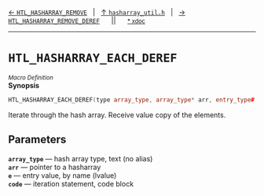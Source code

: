 [&#8592; `HTL_HASHARRAY_REMOVE`](HTL--hasharray_util.h--htl_hasharray_remove.md)&nbsp;&nbsp;&nbsp;|&nbsp;&nbsp;&nbsp;[&#8593; `hasharray_util.h`](HTL--hasharray_util.h.md)&nbsp;&nbsp;&nbsp;|&nbsp;&nbsp;&nbsp;[&#8594; `HTL_HASHARRAY_REMOVE_DEREF`](HTL--hasharray_util.h--htl_hasharray_remove_deref.md)&nbsp;&nbsp;&nbsp;&nbsp;&nbsp;&nbsp;||&nbsp;&nbsp;&nbsp;&nbsp;&nbsp;&nbsp;<small>[\* xdoc](../xdoc/HTL/hasharray_util.h.xmd#L29)</small>
***

# `HTL_HASHARRAY_EACH_DEREF`
<small>*Macro Definition*</small>  
**Synopsis**

```cpp
HTL_HASHARRAY_EACH_DEREF(type array_type, array_type* arr, entry_type# e, {} ...code)
```

Iterate through the hash array.
Receive value copy of the elements.


## Parameters
**`array_type`** &#8213; hash array type,         text (no alias)  
**`arr`** &#8213; pointer to a hasharray  
**`e`** &#8213; entry value,             by name (lvalue)  
**`code`** &#8213; iteration statement,     code block  
